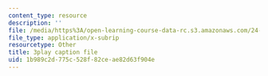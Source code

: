 ```yaml
---
content_type: resource
description: ''
file: /media/https%3A/open-learning-course-data-rc.s3.amazonaws.com/24-912-black-matters-introduction-to-black-studies-spring-2017/1b989c2d775c528f82ceae82d63f904e_WdQUiCPvcvw.vtt
file_type: application/x-subrip
resourcetype: Other
title: 3play caption file
uid: 1b989c2d-775c-528f-82ce-ae82d63f904e
---
```

